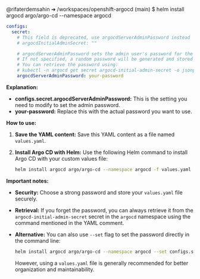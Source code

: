 @rifaterdemsahin ➜ /workspaces/openshift-argocd (main) $ helm install argocd argo/argo-cd --namespace argocd

```yaml
configs:
  secret:
    # This field is deprecated, use argocdServerAdminPassword instead
    # argocdInitialAdminSecret: ""

    # argocdServerAdminPassword sets the admin user's password for the Argo CD API server.
    # If not specified, a random password will be generated and stored in the argocd-initial-admin-secret secret.
    # You can retrieve the password using:
    # kubectl -n argocd get secret argocd-initial-admin-secret -o jsonpath="{.data.password}" | base64 -d
    argocdServerAdminPassword: your-password
```

**Explanation:**

* **configs.secret.argocdServerAdminPassword:** This is the setting you need to modify to set the admin password.
* **your-password:** Replace this with the actual password you want to use.

**How to use:**

1.  **Save the YAML content:** Save this YAML content as a file named `values.yaml`.
2.  **Install Argo CD with Helm:** Use the following Helm command to install Argo CD with your custom values file:

    ```bash
    helm install argocd argo/argo-cd --namespace argocd -f values.yaml
    ```

**Important notes:**

* **Security:** Choose a strong password and store your `values.yaml` file securely.
* **Retrieval:** If you forget the password, you can always retrieve it from the `argocd-initial-admin-secret` secret in the `argocd` namespace using the command mentioned in the YAML comment.
* **Alternative:** You can also use `--set` flag to set the password directly in the command line:

    ```bash
    helm install argocd argo/argo-cd --namespace argocd --set configs.secret.argocdServerAdminPassword=your-password
    ```

    However, using a `values.yaml` file is generally recommended for better organization and maintainability.
